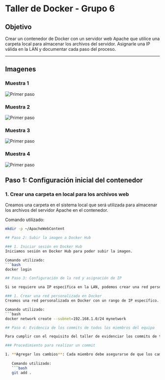 # Taller de Docker - Grupo 6

## Objetivo
Crear un contenedor de Docker con un servidor web Apache que utilice una carpeta local para almacenar los archivos del servidor. Asignarle una IP válida en la LAN y documentar cada paso del proceso.

---

## Imagenes
### Muestra 1

![Primer paso](https://github.com/jaiderospina/DevSecOps/blob/main/CONTENEDORES/TallerClase/Grupo6/Imagen1.png)
### Muestra 2

![Primer paso](https://github.com/jaiderospina/DevSecOps/blob/main/CONTENEDORES/TallerClase/Grupo6/Imagen2.png)
### Muestra 3
![Primer paso](https://github.com/jaiderospina/DevSecOps/blob/main/CONTENEDORES/TallerClase/Grupo6/Imagen3.png)

### Muestra 4
![Primer paso](https://github.com/jaiderospina/DevSecOps/blob/main/CONTENEDORES/TallerClase/Grupo6/Imagen4.png)

## Paso 1: Configuración inicial del contenedor

### 1. Crear una carpeta en local para los archivos web
Creamos una carpeta en el sistema local que será utilizada para almacenar los archivos del servidor Apache en el contenedor.

Comando utilizado:
```bash
mkdir -p ~/ApacheWebContent

## Paso 2: Subir la imagen a Docker Hub

### 1. Iniciar sesión en Docker Hub
Iniciamos sesión en Docker Hub para poder subir la imagen.

Comando utilizado:
```bash
docker login

## Paso 3: Configuración de la red y asignación de IP

Si se requiere una IP específica en la LAN, podemos crear una red personalizada en Docker y asignarle una IP al contenedor para que sea accesible en la red local.

### 1. Crear una red personalizada en Docker
Creamos una red personalizada en Docker con un rango de IP específico.

Comando utilizado:
```bash
docker network create --subnet=192.168.1.0/24 mynetwork

## Paso 4: Evidencia de los commits de todos los miembros del equipo

Para cumplir con el requisito del taller de evidenciar los commits de todos los miembros del equipo, cada persona debe realizar al menos un commit en el repositorio de Git. Cada miembro puede añadir una pequeña contribución, como la subida de capturas de pantalla o la edición de algún archivo en la documentación, y realizar un commit con su nombre y una breve descripción de lo que realizó.

### Procedimiento para realizar un commit

1. **Agregar los cambios**: Cada miembro debe asegurarse de que los cambios que realizó están listos para ser enviados al repositorio.
   
   Comando utilizado:
   ```bash
   git add .





